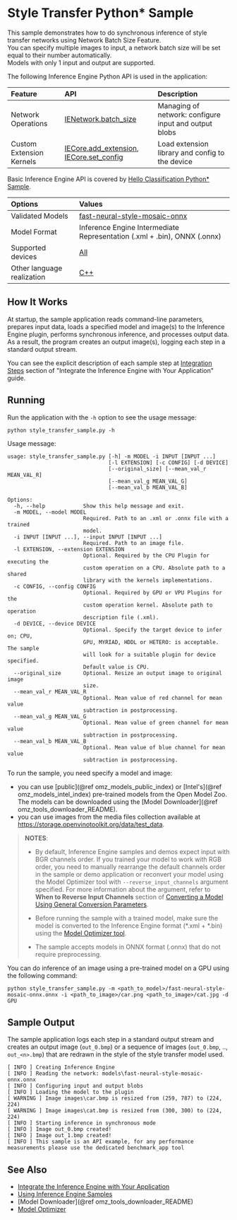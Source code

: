 # Style Transfer Python* Sample

This sample demonstrates how to do synchronous inference of style transfer networks using Network Batch Size Feature.  
You can specify multiple images to input, a network batch size will be set equal to their number automatically.  
Models with only 1 input and output are supported.

The following Inference Engine Python API is used in the application:

| Feature                  | API                                                                                                                                                 | Description                                           |
| :----------------------- | :-------------------------------------------------------------------------------------------------------------------------------------------------- | :---------------------------------------------------- |
| Network Operations       | [IENetwork.batch_size] | Managing of network: configure input and output blobs |
| Custom Extension Kernels | [IECore.add_extension], [IECore.set_config]                                                                                                         | Load extension library and config to the device       |

Basic Inference Engine API is covered by [Hello Classification Python* Sample](../hello_classification/README.md).

| Options                    | Values                                                                                                                                                                      |
| :------------------------- | :-------------------------------------------------------------------------------------------------------------------------------------------------------------------------- |
| Validated Models           | [fast-neural-style-mosaic-onnx](https://github.com/openvinotoolkit/open_model_zoo/blob/master/models/public/fast-neural-style-mosaic-onnx/fast-neural-style-mosaic-onnx.md) |
| Model Format               | Inference Engine Intermediate Representation (.xml + .bin), ONNX (.onnx)                                                                                                    |
| Supported devices          | [All](../../../../../docs/IE_DG/supported_plugins/Supported_Devices.md)                                                                                                     |
| Other language realization | [C++](../../../../samples/style_transfer_sample)                                                                                                                            |

## How It Works

At startup, the sample application reads command-line parameters, prepares input data, loads a specified model and image(s) to the Inference Engine plugin, performs synchronous inference, and processes output data.  
As a result, the program creates an output image(s), logging each step in a standard output stream.

You can see the explicit description of
each sample step at [Integration Steps](../../../../../docs/IE_DG/Integrate_with_customer_application_new_API.md) section of "Integrate the Inference Engine with Your Application" guide.

## Running

Run the application with the <code>-h</code> option to see the usage message:

```
python style_transfer_sample.py -h
```

Usage message:

```
usage: style_transfer_sample.py [-h] -m MODEL -i INPUT [INPUT ...]
                                [-l EXTENSION] [-c CONFIG] [-d DEVICE]
                                [--original_size] [--mean_val_r MEAN_VAL_R]
                                [--mean_val_g MEAN_VAL_G]
                                [--mean_val_b MEAN_VAL_B]

Options:
  -h, --help            Show this help message and exit.
  -m MODEL, --model MODEL
                        Required. Path to an .xml or .onnx file with a trained
                        model.
  -i INPUT [INPUT ...], --input INPUT [INPUT ...]
                        Required. Path to an image file.
  -l EXTENSION, --extension EXTENSION
                        Optional. Required by the CPU Plugin for executing the
                        custom operation on a CPU. Absolute path to a shared
                        library with the kernels implementations.
  -c CONFIG, --config CONFIG
                        Optional. Required by GPU or VPU Plugins for the
                        custom operation kernel. Absolute path to operation
                        description file (.xml).
  -d DEVICE, --device DEVICE
                        Optional. Specify the target device to infer on; CPU,
                        GPU, MYRIAD, HDDL or HETERO: is acceptable. The sample
                        will look for a suitable plugin for device specified.
                        Default value is CPU.
  --original_size       Optional. Resize an output image to original image
                        size.
  --mean_val_r MEAN_VAL_R
                        Optional. Mean value of red channel for mean value
                        subtraction in postprocessing.
  --mean_val_g MEAN_VAL_G
                        Optional. Mean value of green channel for mean value
                        subtraction in postprocessing.
  --mean_val_b MEAN_VAL_B
                        Optional. Mean value of blue channel for mean value
                        subtraction in postprocessing.
```

To run the sample, you need specify a model and image:
 - you can use [public](@ref omz_models_public_index) or [Intel's](@ref omz_models_intel_index) pre-trained models from the Open Model Zoo. The models can be downloaded using the [Model Downloader](@ref omz_tools_downloader_README).
 - you can use images from the media files collection available at https://storage.openvinotoolkit.org/data/test_data.

> **NOTES**:
>
> * By default, Inference Engine samples and demos expect input with BGR channels order. If you trained your model to work with RGB order, you need to manually rearrange the default channels order in the sample or demo application or reconvert your model using the Model Optimizer tool with `--reverse_input_channels` argument specified. For more information about the argument, refer to **When to Reverse Input Channels** section of [Converting a Model Using General Conversion Parameters](../../../../../docs/MO_DG/prepare_model/convert_model/Converting_Model_General.md).
>
> * Before running the sample with a trained model, make sure the model is converted to the Inference Engine format (\*.xml + \*.bin) using the [Model Optimizer tool](../../../../../docs/MO_DG/Deep_Learning_Model_Optimizer_DevGuide.md).
>
> * The sample accepts models in ONNX format (.onnx) that do not require preprocessing.

You can do inference of an image using a pre-trained model on a GPU using the following command:

```
python style_transfer_sample.py -m <path_to_model>/fast-neural-style-mosaic-onnx.onnx -i <path_to_image>/car.png <path_to_image>/cat.jpg -d GPU
```

## Sample Output

The sample application logs each step in a standard output stream and creates an output image (`out_0.bmp`) or a sequence of images (`out_0.bmp`, .., `out_<n>.bmp`) that are redrawn in the style of the style transfer model used.

```
[ INFO ] Creating Inference Engine
[ INFO ] Reading the network: models\fast-neural-style-mosaic-onnx.onnx
[ INFO ] Configuring input and output blobs
[ INFO ] Loading the model to the plugin
[ WARNING ] Image images\car.bmp is resized from (259, 787) to (224, 224)
[ WARNING ] Image images\cat.bmp is resized from (300, 300) to (224, 224)
[ INFO ] Starting inference in synchronous mode
[ INFO ] Image out_0.bmp created!
[ INFO ] Image out_1.bmp created!
[ INFO ] This sample is an API example, for any performance measurements please use the dedicated benchmark_app tool
```

## See Also

* [Integrate the Inference Engine with Your Application](../../../../../docs/IE_DG/Integrate_with_customer_application_new_API.md)
* [Using Inference Engine Samples](../../../../../docs/IE_DG/Samples_Overview.md)
* [Model Downloader](@ref omz_tools_downloader_README)
* [Model Optimizer](../../../../../docs/MO_DG/Deep_Learning_Model_Optimizer_DevGuide.md)

[IECore]:https://docs.openvinotoolkit.org/latest/ie_python_api/classie__api_1_1IECore.html
[IECore.add_extension]:https://docs.openvinotoolkit.org/latest/ie_python_api/classie__api_1_1IECore.html#a8a4b671a9928c7c059bd1e76d2333967
[IECore.set_config]:https://docs.openvinotoolkit.org/latest/ie_python_api/classie__api_1_1IECore.html#a2c738cee90fca27146e629825c039a05
[IECore.read_network]:https://docs.openvinotoolkit.org/latest/ie_python_api/classie__api_1_1IECore.html#a0d69c298618fab3a08b855442dca430f
[IENetwork.input_info]:https://docs.openvinotoolkit.org/latest/ie_python_api/classie__api_1_1IENetwork.html#data_fields
[IENetwork.outputs]:https://docs.openvinotoolkit.org/latest/ie_python_api/classie__api_1_1IENetwork.html#data_fields
[InputInfoPtr.precision]:https://docs.openvinotoolkit.org/latest/ie_python_api/classie__api_1_1InputInfoPtr.html#data_fields
[DataPtr.precision]:https://docs.openvinotoolkit.org/latest/ie_python_api/classie__api_1_1DataPtr.html#data_fields
[IENetwork.batch_size]:https://docs.openvinotoolkit.org/latest/ie_python_api/classie__api_1_1IENetwork.html#a79a647cb1b49645616eaeb2ca255ef2e
[IECore.load_network]:https://docs.openvinotoolkit.org/latest/ie_python_api/classie__api_1_1IECore.html#ac9a2e043d14ccfa9c6bbf626cfd69fcc
[InputInfoPtr.input_data.shape]:https://docs.openvinotoolkit.org/latest/ie_python_api/classie__api_1_1InputInfoPtr.html#data_fields
[ExecutableNetwork.infer]:https://docs.openvinotoolkit.org/latest/ie_python_api/classie__api_1_1ExecutableNetwork.html#aea96e8e534c8e23d8b257bad11063519